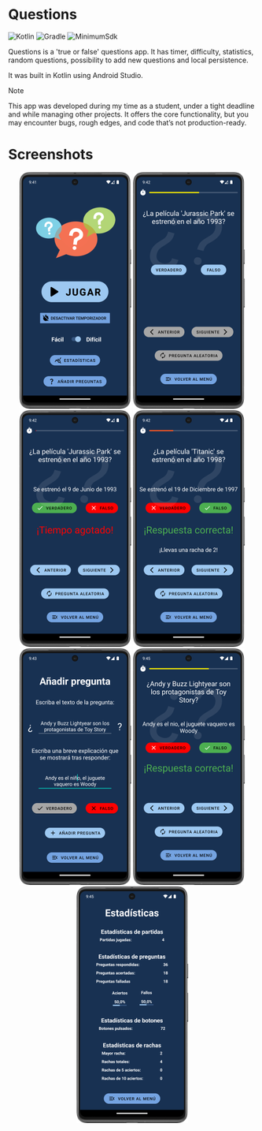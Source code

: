 # Questions

![Kotlin](https://img.shields.io/badge/Kotlin-1.7.10-7F52FF?logo=kotlin&logoColor=white)
![Gradle](https://img.shields.io/badge/Gradle-7%2B-02303A?logo=gradle&logoColor=white)
![MinimumSdk](https://img.shields.io/badge/Minimum%20SDK-24-brightgreen)

Questions is a 'true or false' questions app. It has timer, difficulty, statistics, random questions, possibility to add new questions and local persistence.

It was built in Kotlin using Android Studio.

> [!NOTE]  
This app was developed during my time as a student, under a tight deadline and while managing other projects. It offers the core functionality, but you may encounter bugs, rough edges, and code that’s not production-ready.

# Screenshots

<p align="center">
  <img src="docs/media/questions_01.png" alt="Screenshot 1">
  <img src="docs/media/questions_02.png" alt="Screenshot 2">
  <img src="docs/media/questions_03.png" alt="Screenshot 3">
  <img src="docs/media/questions_04.png" alt="Screenshot 4">
  <img src="docs/media/questions_05.png" alt="Screenshot 5">
  <img src="docs/media/questions_06.png" alt="Screenshot 6">
  <img src="docs/media/questions_07.png" alt="Screenshot 7">
</p>
